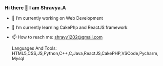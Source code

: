###                                                Hi there 👋 I am Shravya.A



- 🔭 I’m currently working on Web Development
- 🌱 I’m currently learning CakePhp and ReactJS framework
- 📫 How to reach me: shravy1202@gmail.com

  Languages And Tools:
  HTML5,CSS,JS,Python,C++,C,Java,ReactJS,CakePHP,VSCode,Pycharm,Mysql





  

  



